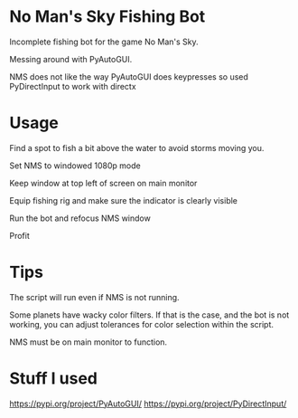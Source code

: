 # No Man's Sky Fishing Bot 

  Incomplete fishing bot for the game No Man's Sky.

  Messing around with PyAutoGUI.

  NMS does not like the way PyAutoGUI does keypresses so used PyDirectInput to work with directx

# Usage

  Find a spot to fish a bit above the water to avoid storms moving you.

  Set NMS to windowed 1080p mode

  Keep window at top left of screen on main monitor

  Equip fishing rig and make sure the indicator is clearly visible

  Run the bot and refocus NMS window

  Profit

# Tips

  The script will run even if NMS is not running.

  Some planets have wacky color filters. If that is the case, and the bot is not working,
  you can adjust tolerances for color selection within the script. 

  NMS must be on main monitor to function. 

  

# Stuff I used

https://pypi.org/project/PyAutoGUI/
https://pypi.org/project/PyDirectInput/




